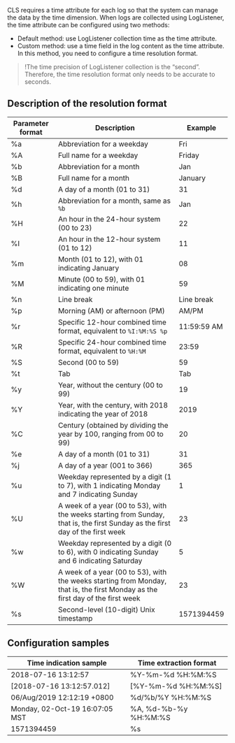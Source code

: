 

CLS requires a time attribute for each log so that the system can manage the data by the time dimension. When logs are collected using LogListener, the time attribute can be configured using two methods:

- Default method: use LogListener collection time as the time attribute.
- Custom method: use a time field in the log content as the time attribute. In this method, you need to configure a time resolution format.

>!The time precision of LogListener collection is the “second”. Therefore, the time resolution format only needs to be accurate to seconds.
>

## Description of the resolution format

| Parameter format | Description                                                         | Example        |
| -------- | ------------------------------------------------------------ | ----------- |
| %a       | Abbreviation for a weekday                                       | Fri         |
| %A       | Full name for a weekday                                       | Friday      |
| %b       | Abbreviation for a month                                       | Jan         |
| %B       | Full name for a month                                       | January     |
| %d       | A day of a month (01 to 31)                                    | 31 
| %h       | Abbreviation for a month, same as `%b`                         | Jan         |
| %H       | An hour in the 24-hour system (00 to 23)                                      | 22          |
| %I       | An hour in the 12-hour system (01 to 12)                                      | 11          |
| %m       | Month (01 to 12), with 01 indicating January                                  | 08          |
| %M       | Minute (00 to 59), with 01 indicating one minute                                | 59          |
| %n       | Line break                                                       | Line break      |
| %p       | Morning (AM) or afternoon (PM)                                       | AM/PM       |
| %r       | Specific 12-hour combined time format, equivalent to `%I:%M:%S %p`          | 11:59:59 AM |
| %R       | Specific 24-hour combined time format, equivalent to `%H:%M`                  | 23:59       |
| %S       | Second (00 to 59)                                                | 59          |
| %t       | Tab                                                    | Tab   |
| %y       | Year, without the century (00 to 99)                                | 19          |
| %Y       | Year, with the century, with 2018 indicating the year of 2018                           | 2019        |
| %C       | Century (obtained by dividing the year by 100, ranging from 00 to 99)                             | 20          |
| %e       | A day of a month (01 to 31)                                    | 31          |
| %j       | A day of a year (001 to 366)                                    | 365         |
| %u       | Weekday represented by a digit (1 to 7), with 1 indicating Monday and 7 indicating Sunday          | 1           |
| %U       | A week of a year (00 to 53), with the weeks starting from Sunday, that is, the first Sunday as the first day of the first week | 23          |
| %w       | Weekday represented by a digit (0 to 6), with 0 indicating Sunday and 6 indicating Saturday          | 5           |
| %W       | A week of a year (00 to 53), with the weeks starting from Monday, that is, the first Monday as the first day of the first week | 23          |
| %s       | Second-level (10-digit) Unix timestamp                                       | 1571394459  |



## Configuration samples

| Time indication sample                   | Time extraction format          |
| ------------------------------ | --------------------- |
| 2018-07-16 13:12:57            | %Y-%m-%d %H:%M:%S     |
| [2018-07-16 13:12:57.012]      | [%Y-%m-%d %H:%M:%S]   |
| 06/Aug/2019 12:12:19 +0800     | %d/%b/%Y %H:%M:%S     |
| Monday, 02-Oct-19 16:07:05 MST | %A, %d-%b-%y %H:%M:%S |
| 1571394459                     | %s                    |
